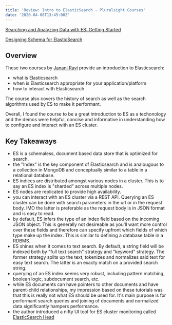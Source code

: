 ```yaml
---
title: 'Review: Intro to ElasticSearch - Pluralsight Courses'
date: '2020-04-08T13:45:00Z'
---
```

[Searching and Analyzing Data with ES: Getting Started](https://app.pluralsight.com/library/courses/elasticsearch-analyzing-data/table-of-contents)

[Designing Schema for ElasticSearch](https://app.pluralsight.com/library/courses/elasticsearch-designing-schema/table-of-contents)

## Overview

These two courses by [Janani Ravi](https://app.pluralsight.com/profile/author/janani-ravi) provide an introduction to Elasticsearch:
- what is Elasticsearch
- when is Elasticsearch appropriate for your application/platform
- how to interact with Elasticsearch

The course also covers the history of search as well as the search algorithms used by ES to make it performant.

Overall, I found the course to be a great introduction to ES as a techonology and the demos were helpful, concise and informative in understanding how to configure and interact with an ES cluster.

## Key Takeaways 
- ES is a schemaless, document based data store that is optimized for search.
- the "Index" is the key component of Elasticsearch and is analougous to a collection in MongoDB and conceptually similar to a table in a relational database.
- ES indices are distributed amongst various nodes in a cluster. This is to say an ES index is "sharded" across multiple nodes.
- ES nodes are replicated to provide high availability.
- you can interact with an ES cluster via a REST API. Querying an ES cluster can be done with search parameters in the url or in the request body.  IMO the latter is preferable as the request body is in JSON format and is easy to read.
- by default, ES infers the type of an index field based on the incoming JSON object.  This is generally not desireable as you'll want more control over these fields and therefore can specify upfront which fields of which type make up the index. This is similar to defining a database table in a RDBMS.
- ES shines when it comes to text search.  By default, a string field will be indexed both by "full text search" strategy and "keyword" strategy.  The former strategy splits up the text, tokenizes and normalizes said text for easy text search. The latter is an exacty match on a provided search string.
- querying of an ES index seems very robust, including pattern matching, boolean logic, subdocument search, etc.
- while ES documents can have pointers to other documents and have parent-child relationships, my impression based on these tutorials was that this is really not what ES should be used for.  It's main purpose is for performant search queries and joining of documents and normalized data significantly hampers performance.
- the author introduced a nifty UI tool for ES cluster monitoring called [ElasticSearch Head](https://chrome.google.com/webstore/detail/elasticsearch-head/ffmkiejjmecolpfloofpjologoblkegm?hl=en-US)

